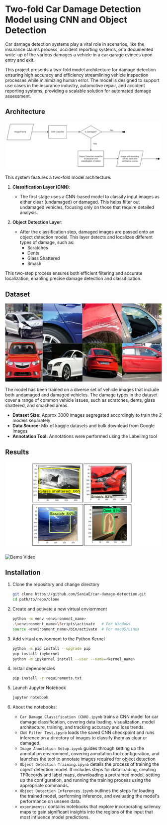 # Two-fold Car Damage Detection Model using CNN and Object Detection 

Car damage detection systems play a vital role in scenarios, like the insurance claims process, accident reporting systems, or a documented write-up of the various damages a vehicle in a car garage evinces upon entry and exit. 

This project presents a two-fold model architecture for damage detection ensuring high accuracy and efficiency streamlining vehicle inspection processes while minimizing human error. The model is designed to support use cases in the insurance industry, automotive repair, and accident reporting systems, providing a scalable solution for automated damage assessment.


## Architecture 

![Workflow](screenshots/workflow.png)

This system features a two-fold model architecture:

1. **Classification Layer (CNN)**:
    - The first stage uses a CNN-based model to classify input images as either clear (undamaged) or damaged. This helps filter out undamaged vehicles, focusing only on those that require detailed analysis.

2. **Object Detection Layer**:
    - After the classification step, damaged images are passed onto an object detection model. This layer detects and localizes different types of damage, such as:
        - Scratches
        - Dents
        - Glass Shattered
        - Smash

This two-step process ensures both efficient filtering and accurate localization, enabling precise damage detection and classification.

## Dataset 

![Dataset](screenshots/dataset.png)

The model has been trained on a diverse set of vehicle images that include both undamaged and damaged vehicles. The damage types in the dataset cover a range of common vehicle issues, such as scratches, dents, glass shattered, and smashed areas. 

- **Dataset Size:** Approx 3000 images segregated accordingly to train the 2 models separately 
- **Data Source:** Mix of kaggle datasets and bulk download from Google Images 
- **Annotation Tool:** Annotations were performed using the LabelImg tool

## Results 
![Results](screenshots/results.png)


![Demo Video](screenshots/Damage%20Detection%20Demo-VEED.gif)

## Installation 

1. Clone the repository and change directory

    ```bash
    git clone https://github.com/SaniaE/car-damage-detection.git
    cd path/to/repo/clone
    ```
2. Create and activate a new virtual enviornment

    ```bash
    python -m venv <environment_name>
    .\<environment_name>\Scripts\activate   # For Windows
    source <environment_name>/bin/activate  # For macOS/Linux
    ```
3. Add virtual environment to the Python Kernel 

    ```bash
    python -m pip install --upgrade pip 
    pip install ipykernel 
    python -m ipykernel install --user --name=<kernel_name>
    ```
4. Install dependencies

    ```bash
    pip install -r requirements.txt
    ```
5. Launch Jupyter Notebook 

    ```bash
    jupyter notebook
    ``` 
    
6. About the notebooks:
    - `Car Damage Classification (CNN).ipynb` trains a CNN model for car damage classification, covering data loading, visualization, model architecture, training, and tracking accuracy and loss trends.
    - `CNN Filter Test.ipynb` loads the saved CNN checkpoint and runs inference on a directory of images to classify them as clear or damaged.
    - `Image Annotation Setup.ipynb` guides through setting up the annotation environment, covering annotation tool configuration, and launches the tool to annotate images required for object detection
    - `Object Detection Training.ipynb` details the process of training the object detection model. It includes steps for data loading, creating TFRecords and label maps, downloading a pretrained model, setting up the configuration, and running the training process using the appropriate commands. 
    - `Object Detection Inferences.ipynb` outlines the steps for loading the trained model, performing inference, and evaluating the model's performance on unseen data.
    - `experiments/` contains notebooks that explore incorporating saliency maps to gain significant insights into the regions of the input that most influence model predictions. 
